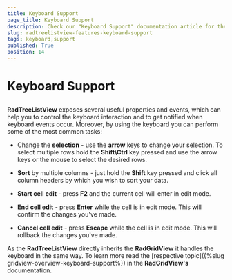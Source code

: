 ```yaml
---
title: Keyboard Support
page_title: Keyboard Support
description: Check our "Keyboard Support" documentation article for the RadTreeListView WPF control.
slug: radtreelistview-features-keyboard-support
tags: keyboard,support
published: True
position: 14
---
```


# Keyboard Support



## 

__RadTreeListView__ exposes several useful properties and events, which can help you to control the keyboard interaction and to get notified when keyboard events occur. Moreover, by using the keyboard you can perform some of the most common tasks:

* Change the __selection__ - use the __arrow__ keys to change your selection. To select multiple rows hold the __Shift\Ctrl__ key pressed and use the arrow keys or the mouse to select the desired rows. 

* __Sort__ by multiple columns - just hold the __Shift__ key pressed and click all column headers by which you wish to sort your data. 

* __Start cell edit__ - press __F2__ and the current cell will enter in edit mode. 

* __End cell edit__ - press __Enter__ while the cell is in edit mode. This will confirm the changes you've made. 

* __Cancel cell edit__ - press __Escape__ while the cell is in edit mode. This will rollback the changes you've made. 

As the __RadTreeListView__ directly inherits the __RadGridView__ it handles the keyboard in the same way. To learn more read the [respective topic]({%slug gridview-overview-keyboard-support%}) in the __RadGridView's__ documentation.
